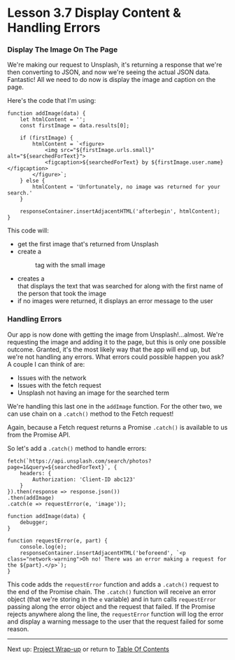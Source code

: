 # Lesson 3.7 Display Content & Handling Errors

### Display The Image On The Page
We're making our request to Unsplash, it's returning a response that we're then converting to JSON, and now we're seeing the actual JSON data. Fantastic! All we need to do now is display the image and caption on the page.

Here's the code that I'm using:
```
function addImage(data) {
    let htmlContent = '';
    const firstImage = data.results[0];

    if (firstImage) {
        htmlContent = `<figure>
            <img src="${firstImage.urls.small}" alt="${searchedForText}">
            <figcaption>${searchedForText} by ${firstImage.user.name}</figcaption>
        </figure>`;
    } else {
        htmlContent = 'Unfortunately, no image was returned for your search.'
    }

    responseContainer.insertAdjacentHTML('afterbegin', htmlContent);
}
```
This code will:

- get the first image that's returned from Unsplash
- create a <figure> tag with the small image
- creates a <figcaption> that displays the text that was searched for along with the first name of the person that took the image
- if no images were returned, it displays an error message to the user

### Handling Errors
Our app is now done with getting the image from Unsplash!...almost. We're requesting the image and adding it to the page, but this is only one possible outcome. Granted, it's the most likely way that the app will end up, but we're not handling any errors. What errors could possible happen you ask? A couple I can think of are:

- Issues with the network
- Issues with the fetch request
- Unsplash not having an image for the searched term

We're handling this last one in the `addImage` function. For the other two, we can use chain on a `.catch()` method to the Fetch request!

Again, because a Fetch request returns a Promise `.catch()` is available to us from the Promise API.

So let's add a `.catch()` method to handle errors:
```
fetch(`https://api.unsplash.com/search/photos?page=1&query=${searchedForText}`, {
    headers: {
        Authorization: 'Client-ID abc123'
    }
}).then(response => response.json())
.then(addImage)
.catch(e => requestError(e, 'image'));

function addImage(data) {
    debugger;
}

function requestError(e, part) {
    console.log(e);
    responseContainer.insertAdjacentHTML('beforeend', `<p class="network-warning">Oh no! There was an error making a request for the ${part}.</p>`);
}
```
This code adds the `requestError` function and adds a `.catch()` request to the end of the Promise chain. The `.catch()` function will receive an error object (that we're storing in the `e` variable) and in turn calls `requestError` passing along the error object and the request that failed. If the Promise rejects anywhere along the line, the `requestError` function will log the error and display a warning message to the user that the request failed for some reason.

- - -
Next up: [Project Wrap-up](ND024_Part3_Lesson03_08.md) or return to [Table Of Contents](./ND024_TableOfContents.md)

